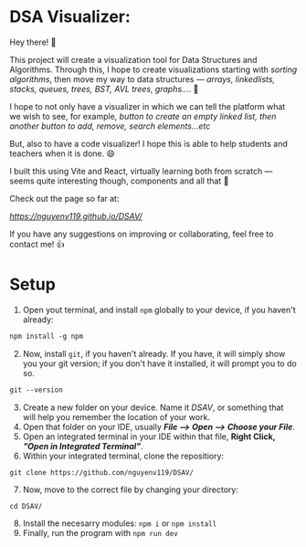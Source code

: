 # DSA Visualizer: 

Hey there! 🧋

This project will create a visualization tool for Data Structures and Algorithms. Through this, I hope to create visualizations starting with <i>sorting algorithms</i>, then move my way to data structures — <i>arrays, linkedlists, stacks, queues, trees, BST, AVL trees, graphs...</i>. 🌲

I hope to not only have a visualizer in which we can tell the platform what we wish to see, for example, <i>button to create an empty linked list, then another button to add, remove, search elements...etc</i>

But, also to have a code visualizer! I hope this is able to help students and teachers when it is done. 😄

I built this using Vite and React, virtually learning both from scratch — seems quite interesting though, components and all that 👀

Check out the page so far at: 

<i>https://nguyenv119.github.io/DSAV/</i>

If you have any suggestions on improving or collaborating, feel free to contact me! 👍



# Setup
1. Open yout terminal, and install `npm` globally to your device, if you haven't already:
```md
npm install -g npm
```
2. Now, install `git`, if you haven't already. If you have, it will simply show you your git version; if you don't have it installed, it will prompt you to do so.
```md
git --version
```
3. Create a new folder on your device. Name it <i>DSAV</i>, or something that will help you remember the location of your work.
4. Open that folder on your IDE, usually <i><strong>File —> Open —> Choose your File</strong></i>.
5. Open an integrated terminal in your IDE within that file, <strong>Right Click, <i>"Open in Integrated Terminal"</i></strong>.
6. Within your integrated terminal, clone the repositiory:
```
git clone https://github.com/nguyenv119/DSAV/
```
7. Now, move to the correct file by changing your directory:
```
cd DSAV/
```
8. Install the necesarry modules:
```npm i``` or ```npm install```
9. Finally, run the program with ```npm run dev```


